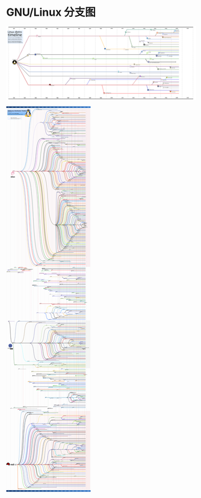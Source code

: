 # GNU/Linux 分支图

![分支图1](../images/linux/linux-branches-1.png)

![分支图2](../images/linux/linux-branches-2.png)